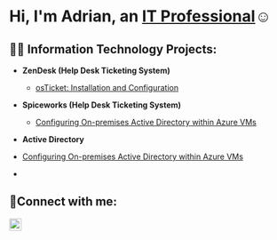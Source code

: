 <h1>Hi, I'm Adrian, an <a href="https://www.linkedin.com/in/adrianbolt/">IT Professional</a>☺</h1>

<h2>👨‍💻 Information Technology Projects:</h2>

- <b>ZenDesk (Help Desk Ticketing System)</b>
  - [osTicket: Installation and Configuration](https://github.com/adrianbolt1/osticket)

- <b>Spiceworks (Help Desk Ticketing System)</b>
  - [Configuring On-premises Active Directory within Azure VMs](https://github.com/adrianbolt1/active-directory)

- <b> Active Directory</b>
- [Configuring On-premises Active Directory within Azure VMs](https://github.com/adrianbolt1/active-directory)

- 
<h2>🤳Connect with me:</h2>


[<img align="left" alt="Josh | LinkedIn" width="22px" src="https://cdn.jsdelivr.net/npm/simple-icons@v3/icons/linkedin.svg" />][linkedin]



[linkedin]: https://www.linkedin.com/in/adrianbolt/
